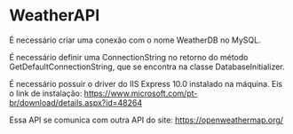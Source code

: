 # WeatherAPI

É necessário criar uma conexão com o nome WeatherDB no MySQL.

É necessário definir uma ConnectionString no retorno do método GetDefaultConnectionString, que se encontra na classe DatabaseInitializer.

É necessário possuir o driver do IIS Express 10.0 instalado na máquina. Eis o link de instalação: https://www.microsoft.com/pt-br/download/details.aspx?id=48264

Essa API se comunica com outra API do site: https://openweathermap.org/
